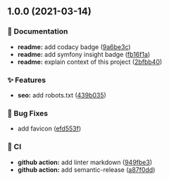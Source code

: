 ## 1.0.0 (2021-03-14)


### :memo: Documentation

* **readme:** add codacy badge ([9a6be3c](https://github.com/AlexandreCavanna/OC-Projet-5_Blog/commit/9a6be3c8a8fdcb344fb19907f9d4325569862669))
* **readme:** add symfony insight badge ([fb16f1a](https://github.com/AlexandreCavanna/OC-Projet-5_Blog/commit/fb16f1a2eb5d436873c09f71c64c47f86a630125))
* **readme:** explain context of this project ([2bfbb40](https://github.com/AlexandreCavanna/OC-Projet-5_Blog/commit/2bfbb407986a74ecebd87a63ab16d4892b65e8f1))


### :sparkles: Features

* **seo:** add robots.txt ([439b035](https://github.com/AlexandreCavanna/OC-Projet-5_Blog/commit/439b035e8b73377ee40801c15edbf19194878930))


### :bug: Bug Fixes

* add favicon ([efd553f](https://github.com/AlexandreCavanna/OC-Projet-5_Blog/commit/efd553faa2d175f646db9237a9eccd70c9aa4843))


### :repeat: CI

* **github action:** add linter markdown ([949fbe3](https://github.com/AlexandreCavanna/OC-Projet-5_Blog/commit/949fbe38e19d8639db71f9518b7db702da1d83e5))
* **github action:** add semantic-release ([a87f0dd](https://github.com/AlexandreCavanna/OC-Projet-5_Blog/commit/a87f0dd195db8a42a84834abb02b90890298362b))
